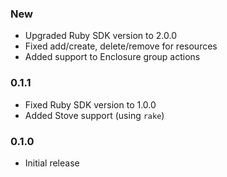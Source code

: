 ### New
  - Upgraded Ruby SDK version to 2.0.0
  - Fixed add/create, delete/remove for resources
  - Added support to Enclosure group actions

### 0.1.1
  - Fixed Ruby SDK version to 1.0.0
  - Added Stove support (using `rake`)

### 0.1.0
  - Initial release
